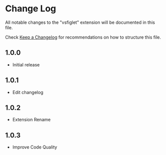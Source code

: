 # Change Log

All notable changes to the "vsfiglet" extension will be documented in this file.

Check [Keep a Changelog](http://keepachangelog.com/) for recommendations on how to structure this file.

## 1.0.0

- Initial release

## 1.0.1

- Edit changelog

## 1.0.2

- Extension Rename

## 1.0.3

- Improve Code Quality
